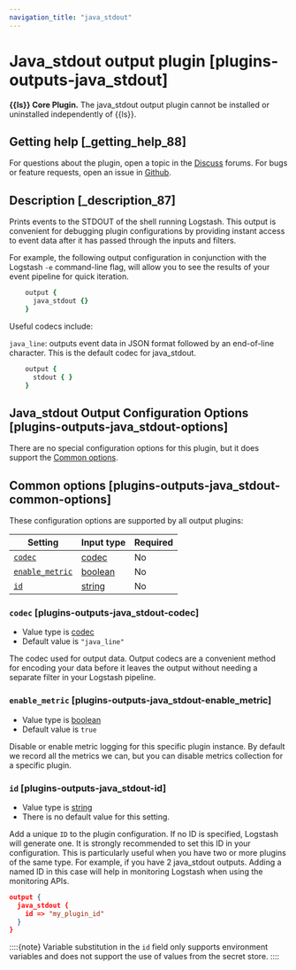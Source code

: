 ```yaml
---
navigation_title: "java_stdout"
---
```


# Java_stdout output plugin [plugins-outputs-java_stdout]


**{{ls}} Core Plugin.** The java_stdout output plugin cannot be installed or uninstalled independently of {{ls}}.

## Getting help [_getting_help_88]

For questions about the plugin, open a topic in the [Discuss](http://discuss.elastic.co) forums. For bugs or feature requests, open an issue in [Github](https://github.com/logstash).


## Description [_description_87]

Prints events to the STDOUT of the shell running Logstash. This output is convenient for debugging plugin configurations by providing instant access to event data after it has passed through the inputs and filters.

For example, the following output configuration in conjunction with the Logstash `-e` command-line flag, will allow you to see the results of your event pipeline for quick iteration.

```ruby
    output {
      java_stdout {}
    }
```

Useful codecs include:

`java_line`: outputs event data in JSON format followed by an end-of-line character. This is the default codec for java_stdout.

```ruby
    output {
      stdout { }
    }
```


## Java_stdout Output Configuration Options [plugins-outputs-java_stdout-options]

There are no special configuration options for this plugin, but it does support the [Common options](plugins-outputs-java_stdout.md#plugins-outputs-java_stdout-common-options).


## Common options [plugins-outputs-java_stdout-common-options]

These configuration options are supported by all output plugins:

| Setting | Input type | Required |
| --- | --- | --- |
| [`codec`](plugins-outputs-java_stdout.md#plugins-outputs-java_stdout-codec) | [codec](https://www.elastic.co/guide/en/logstash/current/configuration-file-structure.html#codec) | No |
| [`enable_metric`](plugins-outputs-java_stdout.md#plugins-outputs-java_stdout-enable_metric) | [boolean](https://www.elastic.co/guide/en/logstash/current/configuration-file-structure.html#boolean) | No |
| [`id`](plugins-outputs-java_stdout.md#plugins-outputs-java_stdout-id) | [string](https://www.elastic.co/guide/en/logstash/current/configuration-file-structure.html#string) | No |

### `codec` [plugins-outputs-java_stdout-codec]

* Value type is [codec](https://www.elastic.co/guide/en/logstash/current/configuration-file-structure.html#codec)
* Default value is `"java_line"`

The codec used for output data. Output codecs are a convenient method for encoding your data before it leaves the output without needing a separate filter in your Logstash pipeline.


### `enable_metric` [plugins-outputs-java_stdout-enable_metric]

* Value type is [boolean](https://www.elastic.co/guide/en/logstash/current/configuration-file-structure.html#boolean)
* Default value is `true`

Disable or enable metric logging for this specific plugin instance. By default we record all the metrics we can, but you can disable metrics collection for a specific plugin.


### `id` [plugins-outputs-java_stdout-id]

* Value type is [string](https://www.elastic.co/guide/en/logstash/current/configuration-file-structure.html#string)
* There is no default value for this setting.

Add a unique `ID` to the plugin configuration. If no ID is specified, Logstash will generate one. It is strongly recommended to set this ID in your configuration. This is particularly useful when you have two or more plugins of the same type. For example, if you have 2 java_stdout outputs. Adding a named ID in this case will help in monitoring Logstash when using the monitoring APIs.

```json
output {
  java_stdout {
    id => "my_plugin_id"
  }
}
```

::::{note} 
Variable substitution in the `id` field only supports environment variables and does not support the use of values from the secret store.
::::




